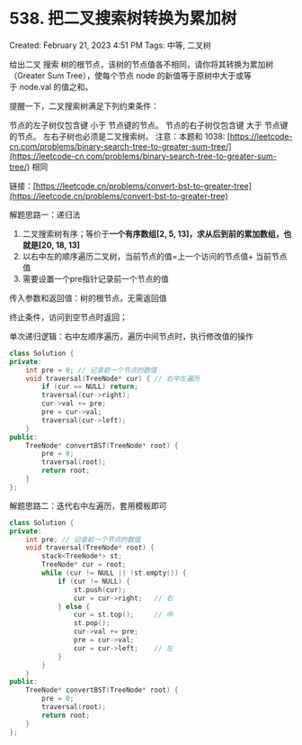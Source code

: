 # 538. 把二叉搜索树转换为累加树

Created: February 21, 2023 4:51 PM
Tags: 中等, 二叉树

给出二叉 搜索 树的根节点，该树的节点值各不相同，请你将其转换为累加树（Greater Sum Tree），使每个节点 node 的新值等于原树中大于或等于 node.val 的值之和。

提醒一下，二叉搜索树满足下列约束条件：

节点的左子树仅包含键 小于 节点键的节点。
节点的右子树仅包含键 大于 节点键的节点。
左右子树也必须是二叉搜索树。
注意：本题和 1038: [https://leetcode-cn.com/problems/binary-search-tree-to-greater-sum-tree/](https://leetcode-cn.com/problems/binary-search-tree-to-greater-sum-tree/) 相同

链接：[https://leetcode.cn/problems/convert-bst-to-greater-tree](https://leetcode.cn/problems/convert-bst-to-greater-tree)

解题思路一：递归法

1. 二叉搜索树有序；等价于**一个有序数组[2, 5, 13]，求从后到前的累加数组，也就是[20, 18, 13]**
2. 以右中左的顺序遍历二叉树，当前节点的值=上一个访问的节点值+ 当前节点值
3. 需要设置一个pre指针记录前一个节点的值

传入参数和返回值：树的根节点，无需返回值

终止条件，访问到空节点时返回；

单次递归逻辑：右中左顺序遍历，遍历中间节点时，执行修改值的操作

```cpp
class Solution {
private:
    int pre = 0; // 记录前一个节点的数值
    void traversal(TreeNode* cur) { // 右中左遍历
        if (cur == NULL) return;
        traversal(cur->right);
        cur->val += pre;
        pre = cur->val;
        traversal(cur->left);
    }
public:
    TreeNode* convertBST(TreeNode* root) {
        pre = 0;
        traversal(root);
        return root;
    }
};
```

解题思路二：迭代右中左遍历，套用模板即可

```cpp
class Solution {
private:
    int pre; // 记录前一个节点的数值
    void traversal(TreeNode* root) {
        stack<TreeNode*> st;
        TreeNode* cur = root;
        while (cur != NULL || !st.empty()) {
            if (cur != NULL) {
                st.push(cur);
                cur = cur->right;   // 右
            } else {
                cur = st.top();     // 中
                st.pop();
                cur->val += pre;
                pre = cur->val;
                cur = cur->left;    // 左
            }
        }
    }
public:
    TreeNode* convertBST(TreeNode* root) {
        pre = 0;
        traversal(root);
        return root;
    }
};
```